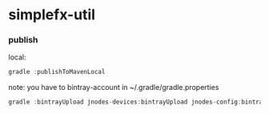 # simplefx-util

### publish
local:
```gradle
gradle :publishToMavenLocal
```

note: you have to bintray-account in ~/.gradle/gradle.properties
```gradle
gradle :bintrayUpload jnodes-devices:bintrayUpload jnodes-config:bintrayUpload
```
